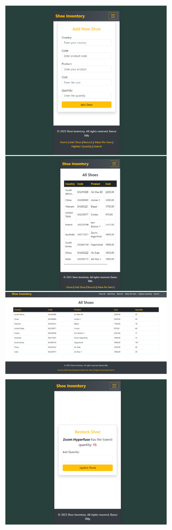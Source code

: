 
![Inventory App Screenshot](images/inventory.png)
![Inventory App ](images/inventoy-1.png)
![Inventory App d](images/inventory-billy.png)

![Inventory App Screenshot](images/inventory-2.png)
